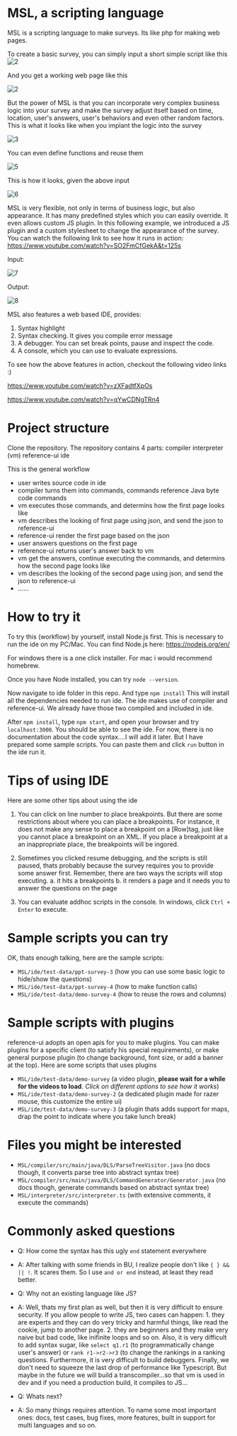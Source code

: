 # MSL, a scripting language 
MSL is a scripting language to make surveys. Its like php for making web pages.

To create a basic survey, you can simply input a short simple script like this
![2](https://raw.githubusercontent.com/githubsheng/githubsheng.github.io/master/WSMSL/1.png)

And you get a working web page like this

![2](https://raw.githubusercontent.com/githubsheng/githubsheng.github.io/master/WSMSL/2.png)

But the power of MSL is that you can incorporate very complex business logic into your survey and make the survey adjust itself based on time, location, user's answers, user's behaviors and even other random factors. This is what it looks like when you implant the logic into the survey

![3](https://raw.githubusercontent.com/githubsheng/githubsheng.github.io/master/WSMSL/3.png)

You can even define functions and reuse them

![5](https://raw.githubusercontent.com/githubsheng/githubsheng.github.io/master/WSMSL/5.png)

This is how it looks, given the above input

![6](https://raw.githubusercontent.com/githubsheng/githubsheng.github.io/master/WSMSL/6.png)

MSL is very flexible, not only in terms of business logic, but also appearance. It has many predefined styles which you can easily override. It even allows custom JS plugin. In this following example, we introduced a JS plugin and a custom stylesheet to change the appearance of the survey. You can watch the following link to see how it runs in action: https://www.youtube.com/watch?v=SO2FmCfGekA&t=125s

Input:

![7](https://raw.githubusercontent.com/githubsheng/githubsheng.github.io/master/WSMSL/7.png)

Output:

![8](https://raw.githubusercontent.com/githubsheng/githubsheng.github.io/master/WSMSL/8.png)

MSL also features a web based IDE, provides:

1. Syntax highlight
2. Syntax checking. It gives you compile error message
3. A debugger. You can set break points, pause and inspect the code.
4. A console, which you can use to evaluate expressions.

To see how the above features in action, checkout the following video links :)

https://www.youtube.com/watch?v=zXFadtfXpOs

https://www.youtube.com/watch?v=qYwCDNgTRn4

# Project structure
Clone the repository. The repository contains 4 parts:
compiler
interpreter (vm)
reference-ui
ide

This is the general workflow

* user writes source code in ide
* compiler turns them into commands, commands reference Java byte code commands
* vm executes those commands, and determins how the first page looks like
* vm describes the looking of first page using json, and send the json to reference-ui
* reference-ui render the first page based on the json
* user answers questions on the first page
* reference-ui returns user's answer back to vm
* vm get the answers, continue executing the commands, and determins how the second page looks like
* vm describes the looking of the second page using json, and send the json to reference-ui
* ......

# How to try it
To try this (workflow) by yourself, install Node.js first. This is necessary to run the ide on my PC/Mac. 
You can find Node.js here: https://nodejs.org/en/

For windows there is a one click installer. For mac i would recommend homebrew.

Once you have Node installed, you can try `node --version`.

Now navigate to ide folder in this repo. And type `npm install` This will install all the dependencies needed to run ide. The ide makes use
of compiler and reference-ui. We already have those two compiled and included in ide.

After `npm install`, type `npm start`, and open your browser and try `localhost:3000`. You should be able to see the ide. For now, there is no
documentation about the code syntax....I will add it later. But I have prepared some sample scripts. You can paste them and click `run` button
in the ide run it.

# Tips of using IDE
Here are some other tips about using the ide
1. You can click on line number to place breakpoints. But there are some restrictions about where you can place a breakpoints. For instance, it
does not make any sense to place a breakpoint on a [Row]tag, just like you cannot place a breakpoint on an XML. If you place a breakpoint at
a an inappropriate place, the breakpoints will be ingored.

2. Sometimes you clicked resume debugging, and the scripts is still paused, thats probably because the survey requires you to provide some answer first.
Remember, there are two ways the scripts will stop executing.
  a. it hits a breakpoints
  b. it renders a page and it needs you to answer the questions on the page
  
3. You can evaluate addhoc scripts in the console. In windows, click `Ctrl + Enter` to execute.

# Sample scripts you can try
OK, thats enough talking, here are the sample scripts:

* `MSL/ide/test-data/ppt-survey-3`   (how you can use some basic logic to hide/show the questions)
* `MSL/ide/test-data/ppt-survey-4`   (how to make function calls)
* `MSL/ide/test-data/demo-survey-4`  (how to reuse the rows and columns)

# Sample scripts with plugins
reference-ui adopts an open apis for you to make plugins. You can make plugins for a specific client (to satisfy his special requirements),
or make general purpose plugin (to change background, font size, or add a banner at the top). Here are some scripts that uses plugins

* `MSL/ide/test-data/demo-survey`    (a video plugin, **please wait for a while for the videos to load**. _Click on different options to see how it works_)
* `MSL/ide/test-data/demo-survey-2`   (a dedicated plugin made for razer mouse, this customize the entire ui)
* `MSL/ide/test-data/demo-survey-3`   (a plugin thats adds support for maps, drap the point to indicate where you take lunch break)

# Files you might be interested
* `MSL/compiler/src/main/java/DLS/ParseTreeVisitor.java` (no docs though, it converts parse tree into abstract syntax tree)
* `MSL/compiler/src/main/java/DLS/CommandGenerator/Generator.java` (no docs though, generate commands based on abstract syntax tree)
* `MSL/interpreter/src/interpreter.ts` (with extensive comments, it execute the commands)

# Commonly asked questions
* Q: How come the syntax has this ugly `end` statement everywhere
* A: After talking with some friends in BU, I realize people don't like `{ } && || !`. It scares them. So I use `and or end` instead, at least they read better. 

* Q: Why not an existing language like JS?
* A: Well, thats my first plan as well, but then it is very difficult to ensure security. If you allow people to write JS, two cases can happen: 1. they are experts and they can do very tricky and harmful things, like read the cookie, jump to another page. 2. they are beginners and they make very naive but bad code, like inifinite loops and so on. Also, it is very difficult to add syntax sugar, like `select q1.r1` (to programmatically change user's answer) or `rank r1->r2->r3` (to change the rankings in a ranking questions. Furthermore, it is very difficult to build debuggers. Finally, we don't need to squeeze the last drop of performance like Typescript. But maybe in the future we will build a transcompiler...so that vm is used in dev and if you need a production build, it compiles to JS...

* Q: Whats next?
* A: So many things requires attention. To name some most important ones: docs, test cases, bug fixes, more features, built in support for multi languages and so on.
